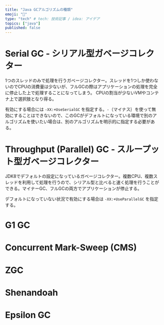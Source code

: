 ```yaml
---
title: "Java GCアルゴリズムの種類"
emoji: "🐷"
type: "tech" # tech: 技術記事 / idea: アイデア
topics: ["java"]
published: false
---
```

 
# Serial GC ‐ シリアル型ガベージコレクター

1つのスレッドのみで処理を行うガベージコレクター。スレッドを1つしか使わないのでCPUの消費量は少ないが、フルGCの際はアプリケーションの処理を完全に停止した上で処理することになってしまう。
CPUの割当が少ないVMやコンテナ上で選択肢となり得る。

有効にする場合には `-XX:+UseSerialGC` を指定する。`-`（マイナス｝を使って無効にすることはできないので、このGCがデフォルトになっている環境で別のアルゴリズムを使いたい場合は、別のアルゴリズムを明示的に指定する必要がある。

# Throughput (Parallel) GC ‐ スループット型ガベージコレクター

JDK8でデフォルトの設定になっているガベージコレクター。複数CPU、複数スレッドを利用して処理を行うので、シリアル型と比べると速く処理を行うことができる。マイナーGC、フルGCの両方でアプリケーションが停止する。

デフォルトになっていない状況で有効にする場合は `-XX:+UseParallelGC` を指定する。

# G1 GC

# Concurrent Mark-Sweep (CMS)

# ZGC

# Shenandoah

# Epsilon GC
